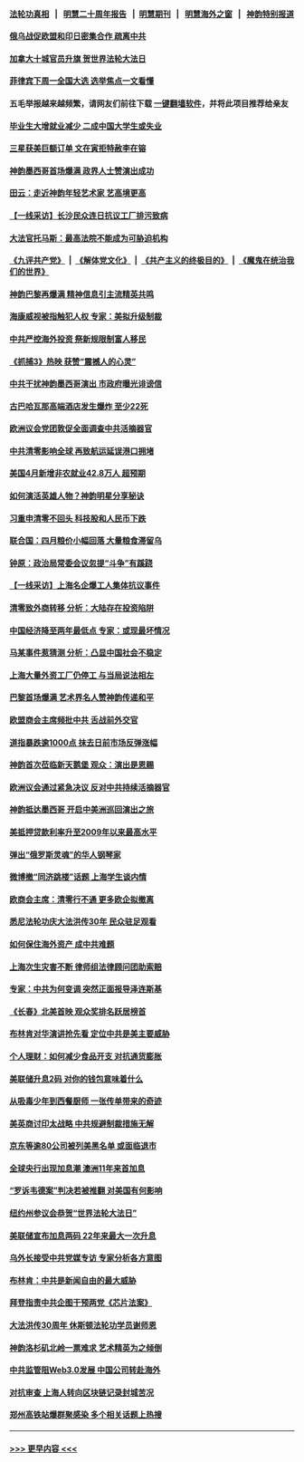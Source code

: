 #### [法轮功真相](https://github.com/gfw-breaker/truth/blob/master/README.md?t=0) &nbsp;&nbsp;|&nbsp;&nbsp; [明慧二十周年报告](https://github.com/gfw-breaker/mh-reports/blob/master/README.md?t=0) &nbsp;&nbsp;|&nbsp;&nbsp;[明慧期刊](https://github.com/gfw-breaker/mh-qikan) &nbsp;&nbsp;|&nbsp;&nbsp; [明慧海外之窗](https://github.com/gfw-breaker/mh-news/blob/master/README.md?t=0) &nbsp;&nbsp;|&nbsp;&nbsp; [神韵特别报道](https://github.com/gfw-breaker/mh-news/blob/master/shenyun.md?t=0)
#### [俄乌战促欧盟和印日密集合作 疏离中共](../pages/nf4514/n13727386.md?t=05080351) 
#### [加拿大十城官员升旗 贺世界法轮大法日](../pages/nf4514/n13729166.md?t=05080351) 
#### [菲律宾下周一全国大选 选举焦点一文看懂](../pages/nf4514/n13729646.md?t=05080351) 
#### 五毛举报越来越频繁，请网友们前往下载 [一键翻墙软件](https://github.com/gfw-breaker/ssr-accounts)，并将此项目推荐给亲友
#### [毕业生大增就业减少 二成中国大学生或失业](../pages/nf4514/n13729154.md?t=05080351) 
#### [三星获美巨额订单 文在寅拒特赦李在镕](../pages/nf4514/n13729621.md?t=05080351) 
#### [神韵墨西哥首场爆满 政界人士赞演出成功](../pages/nf4514/n13729484.md?t=05080351) 
#### [田云：走近神韵年轻艺术家 艺高境更高](../pages/nf4514/n13726150.md?t=05080351) 
#### [【一线采访】长沙民众连日抗议工厂排污致病](../pages/nf4514/n13729392.md?t=05080351) 
#### [大法官托马斯：最高法院不能成为可胁迫机构](../pages/nf4514/n13729027.md?t=05080351) 
#### [《九评共产党》](https://github.com/begood0513/9ping.md/blob/master/README.md) &nbsp;|&nbsp; [《解体党文化》](../../../../jtdwh.md/blob/master/README.md)  &nbsp;|&nbsp; [《共产主义的终极目的》](../../../../gczydzjmd.md/blob/master/README.md) &nbsp;|&nbsp; [《魔鬼在统治我们的世界》](../../../../mgztzwmdsj.md/blob/master/README.md) 
#### [神韵巴黎再爆满 精神信息引主流精英共鸣](../pages/nf4514/n13729301.md?t=05080351) 
#### [海康威视被指触犯人权 专家：美拟升级制裁](../pages/nf4514/n13729009.md?t=05080351) 
#### [中共严控海外投资 祭新规限制富人移民](../pages/nf4514/n13729175.md?t=05080351) 
#### [《抓捕3》热映 获赞“震撼人的心灵”](../pages/nf4514/n13729129.md?t=05080351) 
#### [中共干扰神韵墨西哥演出 市政府曝光诽谤信](../pages/nf4514/n13728994.md?t=05080351) 
#### [古巴哈瓦那高端酒店发生爆炸 至少22死](../pages/nf4514/n13728920.md?t=05080351) 
#### [欧洲议会党团敦促全面调查中共活摘器官](../pages/nf4514/n13729021.md?t=05080351) 
#### [中共清零影响全球 再致航运延误港口拥堵](../pages/nf4514/n13728916.md?t=05080351) 
#### [美国4月新增非农就业42.8万人 超预期](../pages/nf4514/n13728839.md?t=05080351) 
#### [如何演活英雄人物？神韵明星分享秘诀](../pages/nf4514/n13727362.md?t=05080351) 
#### [习重申清零不回头 科技股和人民币下跌](../pages/nf4514/n13728686.md?t=05080351) 
#### [联合国：四月粮价小幅回落 大量粮食滞留乌](../pages/nf4514/n13728737.md?t=05080351) 
#### [钟原：政治局常委会议忽提“斗争”有蹊跷](../pages/nf4514/n13728275.md?t=05080351) 
#### [【一线采访】上海名企爆工人集体抗议事件](../pages/nf4514/n13728542.md?t=05080351) 
#### [清零致外商转移 分析：大陆存在投资陷阱](../pages/nf4514/n13728263.md?t=05080351) 
#### [中国经济降至两年最低点 专家：或现最坏情况](../pages/nf4514/n13728571.md?t=05080351) 
#### [马某事件惹猜测 分析：凸显中国社会不稳定](../pages/nf4514/n13728190.md?t=05080351) 
#### [上海大量外资工厂仍停工 与当局说法相左](../pages/nf4514/n13728640.md?t=05080351) 
#### [巴黎首场爆满 艺术界名人赞神韵传递和平](../pages/nf4514/n13728443.md?t=05080351) 
#### [欧盟商会主席频批中共 舌战前外交官](../pages/nf4514/n13728265.md?t=05080351) 
#### [道指暴跌逾1000点 抹去日前市场反弹涨幅](../pages/nf4514/n13728230.md?t=05080351) 
#### [神韵首次莅临新天鹅堡 观众：演出是恩赐](../pages/nf4514/n13728343.md?t=05080351) 
#### [欧洲议会通过紧急决议 反对中共持续活摘器官](../pages/nf4514/n13728211.md?t=05080351) 
#### [神韵抵达墨西哥 开启中美洲巡回演出之旅](../pages/nf4514/n13728271.md?t=05080351) 
#### [美抵押贷款利率升至2009年以来最高水平](../pages/nf4514/n13728188.md?t=05080351) 
#### [弹出“俄罗斯灵魂”的华人钢琴家](../pages/nf4514/n13727201.md?t=05080351) 
#### [微博撤“同济跳楼”话题 上海学生谈内情](../pages/nf4514/n13727649.md?t=05080351) 
#### [欧商会主席：清零行不通 更多欧企拟撤离](../pages/nf4514/n13727803.md?t=05080351) 
#### [悉尼法轮功庆大法洪传30年 民众驻足观看](../pages/nf4514/n13727753.md?t=05080351) 
#### [如何保住海外资产 成中共难题](../pages/nf4514/n13727963.md?t=05080351) 
#### [上海次生灾害不断 律师组法律顾问团助索赔](../pages/nf4514/n13727729.md?t=05080351) 
#### [专家：中共为何变调 突然正面报导泽连斯基](../pages/nf4514/n13727713.md?t=05080351) 
#### [《长春》北美首映 观众奖排名跃居榜首](../pages/nf4514/n13727287.md?t=05080351) 
#### [布林肯对华演讲抢先看 定位中共是美主要威胁](../pages/nf4514/n13727292.md?t=05080351) 
#### [个人理财：如何减少食品开支 对抗通货膨胀](../pages/nf4514/n13727342.md?t=05080351) 
#### [美联储升息2码 对你的钱包意味着什么](../pages/nf4514/n13727177.md?t=05080351) 
#### [从吸毒少年到西餐厨师 一张传单带来的奇迹](../pages/nf4514/n13727431.md?t=05080351) 
#### [美英商讨印太战略 中共规避制裁措施无解](../pages/nf4514/n13727536.md?t=05080351) 
#### [京东等逾80公司被列美黑名单 或面临退市](../pages/nf4514/n13727449.md?t=05080351) 
#### [全球央行出现加息潮 澳洲11年来首加息](../pages/nf4514/n13727573.md?t=05080351) 
#### [“罗诉韦德案”判决若被推翻 对美国有何影响](../pages/nf4514/n13727219.md?t=05080351) 
#### [纽约州参议会恭贺“世界法轮大法日”](../pages/nf4514/n13727248.md?t=05080351) 
#### [美联储宣布加息两码 22年来最大一次升息](../pages/nf4514/n13727237.md?t=05080351) 
#### [乌外长接受中共党媒专访 专家分析各方意图](../pages/nf4514/n13727156.md?t=05080351) 
#### [布林肯：中共是新闻自由的最大威胁](../pages/nf4514/n13727223.md?t=05080351) 
#### [拜登指责中共企图干预两党《芯片法案》](../pages/nf4514/n13727200.md?t=05080351) 
#### [大法洪传30周年 休斯顿法轮功学员谢师恩](../pages/nf4514/n13726565.md?t=05080351) 
#### [神韵洛杉矶北岭一票难求 艺术精英为之倾倒](../pages/nf4514/n13726995.md?t=05080351) 
#### [中共监管阻Web3.0发展 中国公司转赴海外](../pages/nf4514/n13727105.md?t=05080351) 
#### [对抗审查 上海人转向区块链记录封城苦况](../pages/nf4514/n13726776.md?t=05080351) 
#### [郑州高铁站爆群聚感染 多个相关话题上热搜](../pages/nf4514/n13726713.md?t=05080351) 

----
#### [ >>> 更早内容 <<< ](../indexes/nf4514-earlier.md)
